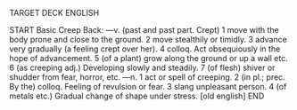 TARGET DECK
ENGLISH

START
Basic
Creep
Back: —v. (past and past part. Crept) 1 move with the body prone and close to the ground. 2 move stealthily or timidly. 3 advance very gradually (a feeling crept over her). 4 colloq. Act obsequiously in the hope of advancement. 5 (of a plant) grow along the ground or up a wall etc. 6 (as creeping adj.) Developing slowly and steadily. 7 (of flesh) shiver or shudder from fear, horror, etc. —n. 1 act or spell of creeping. 2 (in pl.; prec. By the) colloq. Feeling of revulsion or fear. 3 slang unpleasant person. 4 (of metals etc.) Gradual change of shape under stress. [old english]
END
